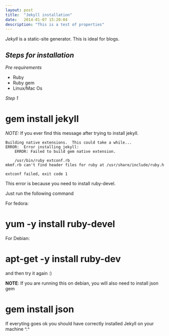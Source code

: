 ```yaml
---
layout: post
title:  "Jekyll installation"
date:   2014-01-07 15:20:04
description: "This is a test of properties"
---
```


*Jekyll* is a static-site generator. This is ideal for blogs.

*Steps for installation*
------------------------

*Pre requirements*

- Ruby
- Ruby gem
- Linux/Mac Os

*Step 1*

 # gem install jekyll

*NOTE:* If you ever find this message after trying to install jekyll.

    Building native extensions.  This could take a while...
    ERROR:  Error installing jekyll:
    	ERROR: Failed to build gem native extension.

        /usr/bin/ruby extconf.rb
    mkmf.rb can't find header files for ruby at /usr/share/include/ruby.h

    extconf failed, exit code 1

This error is because you need to install ruby-devel.

Just run the following command

For fedora:
 # yum -y install ruby-devel

For Debian:
 # apt-get -y install ruby-dev

and then try it again :)

**NOTE**: If you are running this on debian, you will also need to install json gem
 # gem install json

If everyting goes ok you should have correctly installed Jekyll on your machine ^.^
